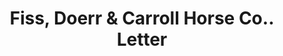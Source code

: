 ---
doi: 10.7916/D8RJ5WM3
date_other: '1900'
date_other_textual: 1900-1909
form: correspondence
genre:
- Letters (correspondence)
name:
- Fiss, Doerr & Carroll Horse Co.
object_in_context_url: https://biggert.cul.columbia.edu/items/view/ave_biggert_00996
subject_hierarchical_geographic:
- New York, New York, United States
subject_name:
- Fiss, Doerr & Carroll Horse Co.
title: Fiss, Doerr & Carroll Horse Co.. Letter
sort_title: Fiss, Doerr & Carroll Horse Co.. Letter
call_number: ave_biggert_00996
coordinates:
- 40.71277777777778,-74.00583333333333
pid: ave_biggert_00996
identifiers: ave_biggert_00996
canvas_id: ldpd:396264
permalink: "/items/ave_biggert_00996/"
layout: iiif-image-page
---